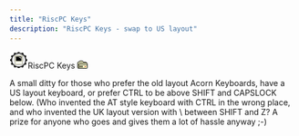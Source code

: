 ```yaml
---
title: "RiscPC Keys"
description: "RiscPC Keys - swap to US layout"
---
```


<img class="icon" src="icon/util.gif" alt="*" width="32" height="31" />RiscPC Keys <a href="software/"><img src="icon/dl0.gif" alt="[0]" width="18" height="14" /></a>

A small ditty for those who prefer the old layout Acorn Keyboards,
have a US layout keyboard, or prefer CTRL to be above SHIFT and
CAPSLOCK below. (Who invented the AT style keyboard with CTRL in the
wrong place, and who invented the UK layout version with \ between
SHIFT and Z? A prize for anyone who goes and gives them a lot of
hassle anyway ;-)

